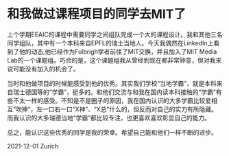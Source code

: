# 和我做过课程项目的同学去MIT了

上个学期EEAIC的课程中需要同学之间组队完成一个大的课程设计。我和其他三名同学组队，其中有一个本科来自EPFL的瑞士当地人。今天我偶然在LinkedIn上看到了他的动态,他已经作为Fulbrigh学者前往了MIT交换，并且加入了MIT Media Lab的一个课题组。巧合的是，这个课题组我从曾经到现在都非常钟意，但对我来说可能没有加入的机会了。

当时和他做项目的时候能感受到他的优秀。其实我们学校“当地学霸”，就是本科来自瑞士德国等的“学霸”，挺多的。和他们交流与和我在国内读本科接触的“学霸”有些不太一样的感受。不知是不是圈子的原因，我在国内认识的大多学霸比较爱相互“吹捧”，左一口右一口“X神”、“X总”什么的，但反而对自己的实力有所隐藏。而我认识的大多瑞德当地“学霸”都比较专注，也更喜欢喜欢彰显自己的能力。

总之，能认识这些优秀的同学是我的荣幸。希望自己能和他们一样不断的进步。

2021-12-01 Zurich
